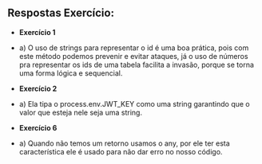 ## Respostas Exercício:

* <b>Exercício 1</b> 

* a) O uso de strings para representar o id é uma boa prática, pois com este método podemos prevenir e evitar ataques, já o uso de números pra representar os ids de uma tabela facilita a invasão, porque se torna uma forma lógica e sequencial.

* <b>Exercício 2</b>

*  a) Ela tipa o process.env.JWT_KEY como uma string garantindo que o valor que esteja nele seja uma string.

* <b>Exercício 6</b>

* a) Quando não temos um retorno usamos o any, por ele ter esta característica ele é usado para não dar erro no nosso código.